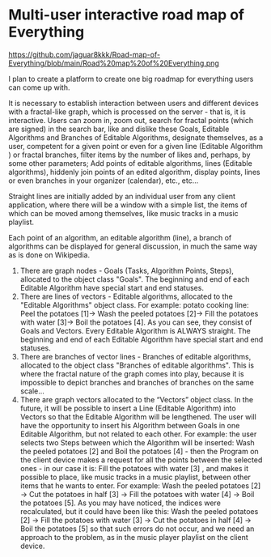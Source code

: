# Multi-user interactive road map of Everything
https://github.com/jaguar8kkk/Road-map-of-Everything/blob/main/Road%20map%20of%20Everything.png

I plan to create a platform to create one big roadmap for everything users can come up with.

It is necessary to establish interaction between users and different devices with a fractal-like graph, which is processed on the server - that is, it is interactive. Users can zoom in, zoom out, search for fractal points (which are signed) in the search bar, like and dislike these Goals, Editable Algorithms and Branches of Editable Algorithms, designate themselves, as a user, competent for a given point or even for a given line (Editable Algorithm ) or fractal branches, filter items by the number of likes and, perhaps, by some other parameters; Add points of editable algorithms, lines (Editable algorithms), hiddenly join points of an edited algorithm, display points, lines or even branches in your organizer (calendar), etc., etc...

Straight lines are initially added by an individual user from any client application, where there will be a window with a simple list, the items of which can be moved among themselves, like music tracks in a music playlist.

Each point of an algorithm, an editable algorithm (line), a branch of algorithms can be displayed for general discussion, in much the same way as is done on Wikipedia.

  1. There are graph nodes - Goals (Tasks, Algorithm Points, Steps), allocated to the object class "Goals". The beginning and end of each Editable Algorithm have special start and end statuses.
  2. There are lines of vectors - Editable algorithms, allocated to the "Editable Algorithms" object class. For example: potato cooking line: Peel the potatoes [1]-> Wash the peeled potatoes [2]-> Fill the potatoes with water [3]-> Boil the potatoes [4]. As you can see, they consist of Goals and Vectors. Every Editable Algorithm is ALWAYS straight. The beginning and end of each Editable Algorithm have special start and end statuses.
  3. There are branches of vector lines - Branches of editable algorithms, allocated to the object class "Branches of editable algorithms". This is where the fractal nature of the graph comes into play, because it is impossible to depict branches and branches of branches on the same scale...
  4. There are graph vectors allocated to the “Vectors” object class. In the future, it will be possible to insert a Line (Editable Algorithm) into Vectors so that the Editable Algorithm will be lengthened. The user will have the opportunity to insert his Algorithm between Goals in one Editable Algorithm, but not related to each other. For example: the user selects two Steps between which the Algorithm will be inserted: Wash the peeled potatoes [2] and Boil the potatoes [4] - then the Program on the client device makes a request for all the points between the selected ones - in our case it is: Fill the potatoes with water [3] , and makes it possible to place, like music tracks in a music playlist, between other items that he wants to enter. For example: Wash the peeled potatoes [2] -> Cut the potatoes in half [3] -> Fill the potatoes with water [4] -> Boil the potatoes [5]. As you may have noticed, the indices were recalculated, but it could have been like this: Wash the peeled potatoes [2] -> Fill the potatoes with water [3] -> Cut the potatoes in half [4] -> Boil the potatoes [5] so that such errors do not occur, and we need an approach to the problem, as in the music player playlist on the client device.
